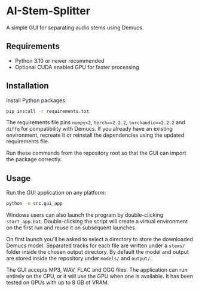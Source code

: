 # AI-Stem-Splitter

A simple GUI for separating audio stems using Demucs.

## Requirements

- Python 3.10 or newer recommended
- Optional CUDA enabled GPU for faster processing


## Installation

Install Python packages:

```bash
pip install -r requirements.txt
```

The requirements file pins `numpy<2`, `torch==2.2.2`,
`torchaudio==2.2.2` and `diffq` for compatibility with Demucs. If you already have an
existing environment, recreate it or reinstall the dependencies using the
updated requirements file.

Run these commands from the repository root so that the GUI can import the
package correctly.

## Usage

Run the GUI application on any platform:

```bash
python -m src.gui_app
```

Windows users can also launch the program by double-clicking
`start_app.bat`.
Double-clicking the script will create a virtual environment on the first run
and reuse it on subsequent launches.

On first launch you'll be asked to select a directory to store the downloaded
Demucs model. Separated tracks for each file are written under a
`stems/` folder inside the chosen output directory. By default the model and
output are stored inside the repository under `models/` and `output/`.

The GUI accepts MP3, WAV, FLAC and OGG files. The application can run entirely
on the CPU, or it will use the GPU when one is available. It has been tested on
GPUs with up to 8&nbsp;GB of VRAM.
